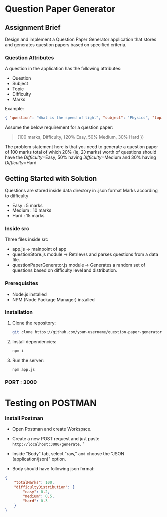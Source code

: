 # Question Paper Generator

## Assignment Brief

Design and implement a Question Paper Generator application that stores and generates question papers based on specified criteria.

### Question Attributes

A question in the application has the following attributes:

- Question
- Subject
- Topic
- Difficulty
- Marks

Example:
```json
{ "question": "What is the speed of light", "subject": "Physics", "topic": "Waves", "difficulty": "Easy", "marks": 5 }
```

Assume the below requirement for a question paper:

> (100 marks, Difficulty, {20% Easy, 50% Medium, 30% Hard })
> 

The problem statement here is that you need to generate a question paper of 100 marks total of which 20% (ie, 20 marks) worth of questions should have the *Difficulty*=Easy, 50% having *Difficulty*=Medium and 30% having *Difficulty*=Hard


## Getting Started with Solution
Questions are stored inside data directory in .json format
Marks according to difficulty
- Easy : 5 marks
- Medium : 10 marks
- Hard : 15 marks
### Inside src
Three files inside src
- app.js -> mainpoint of app
- questionStore.js module -> Retrieves and parses questions from a data file.
- questionPaperGenerator.js module -> Generates a random set of questions based on difficulty level and distribution.

### Prerequisites

- Node.js installed
- NPM (Node Package Manager) installed

### Installation

1. Clone the repository:

   ```bash
   git clone https://github.com/your-username/question-paper-generator.git
2. Install dependencies:

   ```bash
   npm i

3. Run the server:

   ```bash
   npm app.js

### PORT : 3000

# Testing on POSTMAN
### Install Postman

- Open Postman and create Workspace.
- Create a new POST request and just paste ```http://localhost:3000/generate.``` "
- Inside "Body" tab, select "raw," and choose the "JSON (application/json)" option.

- Body should have following json format:
```json
{
    "totalMarks": 100,
    "difficultyDistribution": {
        "easy": 0.2,
        "medium": 0.5,
        "hard": 0.3
    }
}
```
